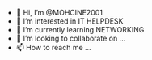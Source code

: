 - 👋 Hi, I’m @MOHCINE2001
- 👀 I’m interested in IT HELPDESK
- 🌱 I’m currently learning NETWORKING 
- 💞️ I’m looking to collaborate on ...
- 📫 How to reach me ...

<!---
MOHCINE2001/MOHCINE2001 is a ✨ special ✨ repository because its `README.md` (this file) appears on your GitHub profile.
You can click the Preview link to take a look at your changes.
--->
